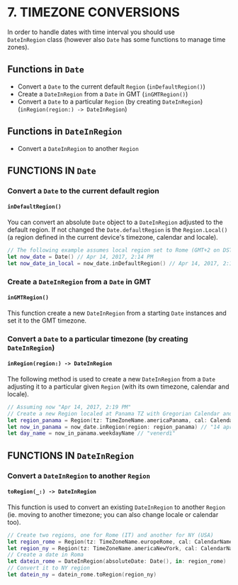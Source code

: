 # 7. TIMEZONE CONVERSIONS
In order to handle dates with time interval you should use `DateInRegion` class (however also `Date` has some functions to manage time zones).

## Functions in `Date`
* Convert a `Date` to the current default `Region` (`inDefaultRegion()`)
* Create a `DateInRegion` from a `Date` in GMT (`inGMTRegion()`)
* Convert a `Date` to a particular `Region` (by creating `DateInRegion`) (`inRegion(region:) -> DateInRegion`)

## Functions in `DateInRegion`
* Convert a `DateInRegion` to another `Region`

## FUNCTIONS IN `Date`

### Convert a `Date` to the current default region
#### `inDefaultRegion()`
You can convert an absolute `Date` object to a `DateInRegion` adjusted to the default region. If not changed the `Date.defaultRegion` is the `Region.Local()` (a region defined in the current device's timezone, calendar and locale).

```swift
// The following example assumes local region set to Rome (GMT+2 on DST)
let now_date = Date() // Apr 14, 2017, 2:14 PM
let now_date_in_local = now_date.inDefaultRegion() // Apr 14, 2017, 2:14:50 PM GMT+2
```

### Create a `DateInRegion` from a `Date` in GMT
#### `inGMTRegion()`
This function create a new `DateInRegion` from a starting `Date` instances and set it to the GMT timezone.

### Convert a `Date` to a particular timezone (by creating `DateInRegion`)
#### `inRegion(region:) -> DateInRegion`
The following method is used to create a new `DateInRegion` from a `Date` adjusting it to a particular given `Region` (with its own timezone, calendar and locale).

```swift
// Assuming now "Apr 14, 2017, 2:19 PM"
// Create a new Region localed at Panama TZ with Gregorian Calendar and Italian language
let region_panama = Region(tz: TimeZoneName.americaPanama, cal: CalendarName.gregorian, loc: LocaleName.italianItaly)
let now_in_panama = now_date.inRegion(region: region_panama) // "14 apr 2017, 07:19:26 GMT-5"
let day_name = now_in_panama.weekdayName // "venerdì"
```

## FUNCTIONS IN `DateInRegion`

### Convert a `DateInRegion` to another `Region`
#### `toRegion(_:) -> DateInRegion`
This function is used to convert an existing `DateInRegion` to another `Region` (ie. moving to another timezone; you can also change locale or calendar too).

```swift
// Create two regions, one for Rome (IT) and another for NY (USA)
let region_rome = Region(tz: TimeZoneName.europeRome, cal: CalendarName.gregorian, loc: LocaleName.italianItaly)
let region_ny = Region(tz: TimeZoneName.americaNewYork, cal: CalendarName.gregorian, loc: LocaleName.englishUnitedStates)
// Create a date in Roma
let datein_rome = DateInRegion(absoluteDate: Date(), in: region_rome)
// Convert it to NY region
let datein_ny = datein_rome.toRegion(region_ny)
```